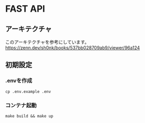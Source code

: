 # FAST API

## アーキテクチャ
このアーキテクチャを参考にしています。<br>
https://zenn.dev/sh0nk/books/537bb028709ab9/viewer/96a124

## 初期設定

### .envを作成
```
cp .env.example .env
```

### コンテナ起動
```
make build && make up
```
